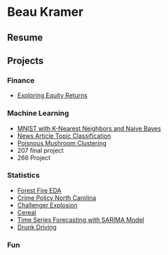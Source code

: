 # Beau Kramer

## Resume

## Projects

### Finance
- [Exploring Equity Returns](https://github.com/beaukramer/financial_analysis/blob/master/equity_returns.ipynb)

### Machine Learning
- [MNIST with K-Nearest Neighbors and Naive Bayes](https://github.com/beaukramer/mids/blob/master/ML/MNIST/MNIST_knn_nb.ipynb)
- [News Article Topic Classification](https://github.com/beaukramer/mids/blob/master/ML/TopicClassification/topic_classification.ipynb)
- [Poisnous Mushroom Clustering](https://github.com/beaukramer/mids/blob/master/ML/Mushroom%20Clustering/mushroom_clustering.ipynb)
- 207 final project
- 266 Project
### Statistics
- [Forest Fire EDA](https://github.com/beaukramer/mids/blob/master/Stats/ForestFire/liu_warther_kramer_hegde_fires.pdf)
- [Crime Policy North Carolina](https://github.com/beaukramer/mids/blob/master/Stats/Crime/Kramer_Liu_crime.pdf)
- [Challenger Explosion](https://github.com/beaukramer/mids/blob/master/Stats/Challenger/Kramer_Papandrew_Challenger.pdf)
- [Cereal](https://github.com/beaukramer/mids/blob/master/Stats/Cereal/Kramer_Papandrew_Cereal.pdf)
- [Time Series Forecasting with SARIMA Model](https://github.com/beaukramer/mids/blob/master/Stats/TimeSeries/Kramer_Papandrew_TS.pdf)
- [Drunk Driving](https://github.com/beaukramer/mids/blob/master/Stats/DrunkDriving/Kramer_Papandrew_DrunkDriving.pdf)

### Fun


